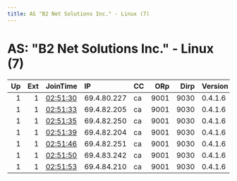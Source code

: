 ```yaml
---
title: AS "B2 Net Solutions Inc." - Linux (7)
---
```


# AS: "B2 Net Solutions Inc." - Linux (7)

|   Up |   Ext | JoinTime                                                                                            | IP          | CC   |   ORp |   Dirp | Version   | Contact   | Nickname   |   eFamMembers |
|-----:|------:|:----------------------------------------------------------------------------------------------------|:------------|:-----|------:|-------:|:----------|:----------|:-----------|--------------:|
|    1 |     1 | [02:51:30](https://metrics.torproject.org/rs.html#details/6AEB938FFA93A1FEADEE2DB08BB3106D2FB15120) | 69.4.80.227 | ca   |  9001 |   9030 | 0.4.1.6   | None      | Unnamed    |             1 |
|    1 |     1 | [02:51:33](https://metrics.torproject.org/rs.html#details/1E986EF84DBC3352160A75ACE60C86925363BEAD) | 69.4.82.205 | ca   |  9001 |   9030 | 0.4.1.6   | None      | Unnamed    |             1 |
|    1 |     1 | [02:51:35](https://metrics.torproject.org/rs.html#details/51C1FAC613E290D6DD941868D248E228828D9BEE) | 69.4.82.250 | ca   |  9001 |   9030 | 0.4.1.6   | None      | Unnamed    |             1 |
|    1 |     1 | [02:51:39](https://metrics.torproject.org/rs.html#details/1A2D5465C5BFDD63F8AB0B2E5FE93CC3DE00B0A7) | 69.4.82.204 | ca   |  9001 |   9030 | 0.4.1.6   | None      | Unnamed    |             1 |
|    1 |     1 | [02:51:46](https://metrics.torproject.org/rs.html#details/5E34E5780E3A645FD082D62309BDD313ECEA13F0) | 69.4.82.251 | ca   |  9001 |   9030 | 0.4.1.6   | None      | Unnamed    |             1 |
|    1 |     1 | [02:51:50](https://metrics.torproject.org/rs.html#details/FA2FD9D3ECE391E58FAB9519586ECDCAF66AD354) | 69.4.83.242 | ca   |  9001 |   9030 | 0.4.1.6   | None      | Unnamed    |             1 |
|    1 |     1 | [02:51:53](https://metrics.torproject.org/rs.html#details/D796C5583D9549F3C33CAF0415FC79646D192969) | 69.4.84.210 | ca   |  9001 |   9030 | 0.4.1.6   | None      | Unnamed    |             1 |
